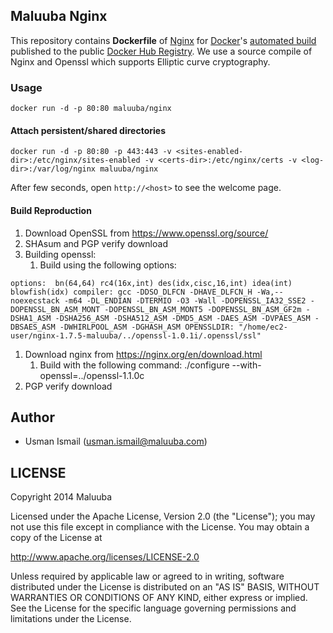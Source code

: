 ## Maluuba Nginx


This repository contains **Dockerfile** of [Nginx](http://nginx.org/) for [Docker](https://www.docker.com/)'s [automated build](https://registry.hub.docker.com/u/maluuba/nginx/) published to the public [Docker Hub Registry](https://registry.hub.docker.com/). We use a source compile of Nginx and Openssl which supports Elliptic curve cryptography.



### Usage

    docker run -d -p 80:80 maluuba/nginx

#### Attach persistent/shared directories

    docker run -d -p 80:80 -p 443:443 -v <sites-enabled-dir>:/etc/nginx/sites-enabled -v <certs-dir>:/etc/nginx/certs -v <log-dir>:/var/log/nginx maluuba/nginx

After few seconds, open `http://<host>` to see the welcome page.

#### Build Reproduction
1. Download OpenSSL from https://www.openssl.org/source/
1. SHAsum and PGP verify download
1. Building openssl:
	1. Build using the following options:
	
`
options:  bn(64,64) rc4(16x,int) des(idx,cisc,16,int) idea(int) blowfish(idx)
compiler: gcc -DDSO_DLFCN -DHAVE_DLFCN_H -Wa,--noexecstack -m64 -DL_ENDIAN -DTERMIO -O3 -Wall -DOPENSSL_IA32_SSE2 -DOPENSSL_BN_ASM_MONT -DOPENSSL_BN_ASM_MONT5 -DOPENSSL_BN_ASM_GF2m -DSHA1_ASM -DSHA256_ASM -DSHA512_ASM -DMD5_ASM -DAES_ASM -DVPAES_ASM -DBSAES_ASM -DWHIRLPOOL_ASM -DGHASH_ASM
OPENSSLDIR: "/home/ec2-user/nginx-1.7.5-maluuba/../openssl-1.0.1i/.openssl/ssl"
`
1. Download nginx from https://nginx.org/en/download.html
	1. Build with the following command: ./configure --with-openssl=../openssl-1.1.0c
1. PGP verify download

## Author

  * Usman Ismail (<usman.ismail@maluuba.com>)

## LICENSE

Copyright 2014 Maluuba

Licensed under the Apache License, Version 2.0 (the "License");
you may not use this file except in compliance with the License.
You may obtain a copy of the License at

  http://www.apache.org/licenses/LICENSE-2.0

Unless required by applicable law or agreed to in writing, software
distributed under the License is distributed on an "AS IS" BASIS,
WITHOUT WARRANTIES OR CONDITIONS OF ANY KIND, either express or implied.
See the License for the specific language governing permissions and
limitations under the License.    
